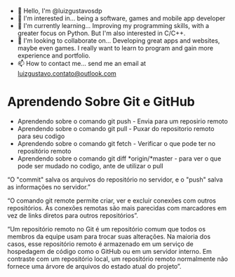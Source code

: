 - 👋 Hello, I'm @luizgustavosdp
- 👀 I'm interested in... being a software, games and mobile app developer
- 🌱 I'm currently learning... Improving my programming skills, with a greater focus on Python. But I'm also interested in C/C++.
- 💞️ I'm looking to collaborate on... Developing great apps and websites, maybe even games. I really want to learn to program and gain more experience and portfolio.
- 📫 How to contact me... send me an email at luizgustavo.contato@outlook.com


# Aprendendo Sobre Git e GitHub
* Aprendendo sobre o comando git push - Envia para um reposirio remoto
* Aprendendo sobre o comando git pull - Puxar do repositorio remoto para seu codigo
* Aprendendo sobre o comando git fetch - Verificar o que pode ter no repositório remoto
* Aprendendo sobre o comando git diff *origin/*master - para ver o que pode ser mudado no codigo, ante de utilizar o pull

“O "commit" salva os arquivos do repositório no servidor, e o "push" salva as informações no servidor.”

“O comando git remote permite criar, ver e excluir conexões com outros repositórios. As conexões remotas são mais parecidas com marcadores em vez de links diretos para outros repositórios”.

“Um repositório remoto no Git é um repositório comum que todos os membros da equipe usam para trocar suas alterações. Na maioria dos casos, esse repositório remoto é armazenado em um serviço de hospedagem de código como o GitHub ou em um servidor interno. Em contraste com um repositório local, um repositório remoto normalmente não fornece uma árvore de arquivos do estado atual do projeto”.